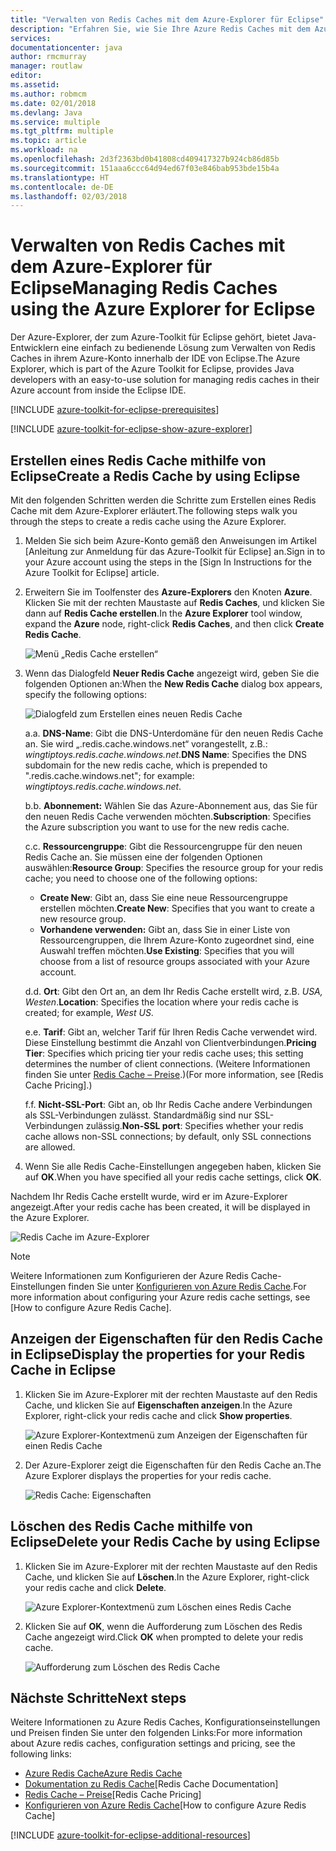 ```yaml
---
title: "Verwalten von Redis Caches mit dem Azure-Explorer für Eclipse"
description: "Erfahren Sie, wie Sie Ihre Azure Redis Caches mit dem Azure-Explorer für Eclipse verwalten."
services: 
documentationcenter: java
author: rmcmurray
manager: routlaw
editor: 
ms.assetid: 
ms.author: robmcm
ms.date: 02/01/2018
ms.devlang: Java
ms.service: multiple
ms.tgt_pltfrm: multiple
ms.topic: article
ms.workload: na
ms.openlocfilehash: 2d3f2363bd0b41808cd409417327b924cb86d85b
ms.sourcegitcommit: 151aaa6ccc64d94ed67f03e846bab953bde15b4a
ms.translationtype: HT
ms.contentlocale: de-DE
ms.lasthandoff: 02/03/2018
---
```

# <a name="managing-redis-caches-using-the-azure-explorer-for-eclipse"></a><span data-ttu-id="264f3-103">Verwalten von Redis Caches mit dem Azure-Explorer für Eclipse</span><span class="sxs-lookup"><span data-stu-id="264f3-103">Managing Redis Caches using the Azure Explorer for Eclipse</span></span>

<span data-ttu-id="264f3-104">Der Azure-Explorer, der zum Azure-Toolkit für Eclipse gehört, bietet Java-Entwicklern eine einfach zu bedienende Lösung zum Verwalten von Redis Caches in ihrem Azure-Konto innerhalb der IDE von Eclipse.</span><span class="sxs-lookup"><span data-stu-id="264f3-104">The Azure Explorer, which is part of the Azure Toolkit for Eclipse, provides Java developers with an easy-to-use solution for managing redis caches in their Azure account from inside the Eclipse IDE.</span></span>

[!INCLUDE [azure-toolkit-for-eclipse-prerequisites](../includes/azure-toolkit-for-eclipse-prerequisites.md)]

[!INCLUDE [azure-toolkit-for-eclipse-show-azure-explorer](../includes/azure-toolkit-for-eclipse-show-azure-explorer.md)]

## <a name="create-a-redis-cache-by-using-eclipse"></a><span data-ttu-id="264f3-105">Erstellen eines Redis Cache mithilfe von Eclipse</span><span class="sxs-lookup"><span data-stu-id="264f3-105">Create a Redis Cache by using Eclipse</span></span>

<span data-ttu-id="264f3-106">Mit den folgenden Schritten werden die Schritte zum Erstellen eines Redis Cache mit dem Azure-Explorer erläutert.</span><span class="sxs-lookup"><span data-stu-id="264f3-106">The following steps walk you through the steps to create a redis cache using the Azure Explorer.</span></span>

1. <span data-ttu-id="264f3-107">Melden Sie sich beim Azure-Konto gemäß den Anweisungen im Artikel [Anleitung zur Anmeldung für das Azure-Toolkit für Eclipse] an.</span><span class="sxs-lookup"><span data-stu-id="264f3-107">Sign in to your Azure account using the steps in the [Sign In Instructions for the Azure Toolkit for Eclipse] article.</span></span>

1. <span data-ttu-id="264f3-108">Erweitern Sie im Toolfenster des **Azure-Explorers** den Knoten **Azure**. Klicken Sie mit der rechten Maustaste auf **Redis Caches**, und klicken Sie dann auf **Redis Cache erstellen**.</span><span class="sxs-lookup"><span data-stu-id="264f3-108">In the **Azure Explorer** tool window, expand the **Azure** node, right-click **Redis Caches**, and then click **Create Redis Cache**.</span></span>

   ![Menü „Redis Cache erstellen“][CR01]

1. <span data-ttu-id="264f3-110">Wenn das Dialogfeld **Neuer Redis Cache** angezeigt wird, geben Sie die folgenden Optionen an:</span><span class="sxs-lookup"><span data-stu-id="264f3-110">When the **New Redis Cache** dialog box appears, specify the following options:</span></span>

   ![Dialogfeld zum Erstellen eines neuen Redis Cache][CR02]

   <span data-ttu-id="264f3-112">a.</span><span class="sxs-lookup"><span data-stu-id="264f3-112">a.</span></span> <span data-ttu-id="264f3-113">**DNS-Name**: Gibt die DNS-Unterdomäne für den neuen Redis Cache an. Sie wird „.redis.cache.windows.net“ vorangestellt, z.B.: *wingtiptoys.redis.cache.windows.net*.</span><span class="sxs-lookup"><span data-stu-id="264f3-113">**DNS Name**: Specifies the DNS subdomain for the new redis cache, which is prepended to ".redis.cache.windows.net"; for example: *wingtiptoys.redis.cache.windows.net*.</span></span>

   <span data-ttu-id="264f3-114">b.</span><span class="sxs-lookup"><span data-stu-id="264f3-114">b.</span></span> <span data-ttu-id="264f3-115">**Abonnement:** Wählen Sie das Azure-Abonnement aus, das Sie für den neuen Redis Cache verwenden möchten.</span><span class="sxs-lookup"><span data-stu-id="264f3-115">**Subscription**: Specifies the Azure subscription you want to use for the new redis cache.</span></span>

   <span data-ttu-id="264f3-116">c.</span><span class="sxs-lookup"><span data-stu-id="264f3-116">c.</span></span> <span data-ttu-id="264f3-117">**Ressourcengruppe**: Gibt die Ressourcengruppe für den neuen Redis Cache an. Sie müssen eine der folgenden Optionen auswählen:</span><span class="sxs-lookup"><span data-stu-id="264f3-117">**Resource Group**: Specifies the resource group for your redis cache; you need to choose one of the following options:</span></span>
      * <span data-ttu-id="264f3-118">**Create New**: Gibt an, dass Sie eine neue Ressourcengruppe erstellen möchten.</span><span class="sxs-lookup"><span data-stu-id="264f3-118">**Create New**: Specifies that you want to create a new resource group.</span></span>
      * <span data-ttu-id="264f3-119">**Vorhandene verwenden:** Gibt an, dass Sie in einer Liste von Ressourcengruppen, die Ihrem Azure-Konto zugeordnet sind, eine Auswahl treffen möchten.</span><span class="sxs-lookup"><span data-stu-id="264f3-119">**Use Existing**: Specifies that you will choose from a list of resource groups associated with your Azure account.</span></span>

   <span data-ttu-id="264f3-120">d.</span><span class="sxs-lookup"><span data-stu-id="264f3-120">d.</span></span> <span data-ttu-id="264f3-121">**Ort**: Gibt den Ort an, an dem Ihr Redis Cache erstellt wird, z.B. *USA, Westen*.</span><span class="sxs-lookup"><span data-stu-id="264f3-121">**Location**: Specifies the location where your redis cache is created; for example, *West US*.</span></span>

   <span data-ttu-id="264f3-122">e.</span><span class="sxs-lookup"><span data-stu-id="264f3-122">e.</span></span> <span data-ttu-id="264f3-123">**Tarif**: Gibt an, welcher Tarif für Ihren Redis Cache verwendet wird. Diese Einstellung bestimmt die Anzahl von Clientverbindungen.</span><span class="sxs-lookup"><span data-stu-id="264f3-123">**Pricing Tier**: Specifies which pricing tier your redis cache uses; this setting determines the number of client connections.</span></span> <span data-ttu-id="264f3-124">(Weitere Informationen finden Sie unter [Redis Cache – Preise].)</span><span class="sxs-lookup"><span data-stu-id="264f3-124">(For more information, see [Redis Cache Pricing].)</span></span>

   <span data-ttu-id="264f3-125">f.</span><span class="sxs-lookup"><span data-stu-id="264f3-125">f.</span></span> <span data-ttu-id="264f3-126">**Nicht-SSL-Port**: Gibt an, ob Ihr Redis Cache andere Verbindungen als SSL-Verbindungen zulässt. Standardmäßig sind nur SSL-Verbindungen zulässig.</span><span class="sxs-lookup"><span data-stu-id="264f3-126">**Non-SSL port**: Specifies whether your redis cache allows non-SSL connections; by default, only SSL connections are allowed.</span></span>

1. <span data-ttu-id="264f3-127">Wenn Sie alle Redis Cache-Einstellungen angegeben haben, klicken Sie auf **OK**.</span><span class="sxs-lookup"><span data-stu-id="264f3-127">When you have specified all your redis cache settings, click **OK**.</span></span>

<span data-ttu-id="264f3-128">Nachdem Ihr Redis Cache erstellt wurde, wird er im Azure-Explorer angezeigt.</span><span class="sxs-lookup"><span data-stu-id="264f3-128">After your redis cache has been created, it will be displayed in the Azure Explorer.</span></span>

   ![Redis Cache im Azure-Explorer][CR03]

> [!NOTE]
>
> <span data-ttu-id="264f3-130">Weitere Informationen zum Konfigurieren der Azure Redis Cache-Einstellungen finden Sie unter [Konfigurieren von Azure Redis Cache].</span><span class="sxs-lookup"><span data-stu-id="264f3-130">For more information about configuring your Azure redis cache settings, see [How to configure Azure Redis Cache].</span></span>
>

## <a name="display-the-properties-for-your-redis-cache-in-eclipse"></a><span data-ttu-id="264f3-131">Anzeigen der Eigenschaften für den Redis Cache in Eclipse</span><span class="sxs-lookup"><span data-stu-id="264f3-131">Display the properties for your Redis Cache in Eclipse</span></span>

1. <span data-ttu-id="264f3-132">Klicken Sie im Azure-Explorer mit der rechten Maustaste auf den Redis Cache, und klicken Sie auf **Eigenschaften anzeigen**.</span><span class="sxs-lookup"><span data-stu-id="264f3-132">In the Azure Explorer, right-click your redis cache and click **Show properties**.</span></span>

   ![Azure Explorer-Kontextmenü zum Anzeigen der Eigenschaften für einen Redis Cache][SP01]

1. <span data-ttu-id="264f3-134">Der Azure-Explorer zeigt die Eigenschaften für den Redis Cache an.</span><span class="sxs-lookup"><span data-stu-id="264f3-134">The Azure Explorer displays the properties for your redis cache.</span></span>

   ![Redis Cache: Eigenschaften][SP02]

## <a name="delete-your-redis-cache-by-using-eclipse"></a><span data-ttu-id="264f3-136">Löschen des Redis Cache mithilfe von Eclipse</span><span class="sxs-lookup"><span data-stu-id="264f3-136">Delete your Redis Cache by using Eclipse</span></span>

1. <span data-ttu-id="264f3-137">Klicken Sie im Azure-Explorer mit der rechten Maustaste auf den Redis Cache, und klicken Sie auf **Löschen**.</span><span class="sxs-lookup"><span data-stu-id="264f3-137">In the Azure Explorer, right-click your redis cache and click **Delete**.</span></span>

   ![Azure Explorer-Kontextmenü zum Löschen eines Redis Cache][DE01]

1. <span data-ttu-id="264f3-139">Klicken Sie auf **OK**, wenn die Aufforderung zum Löschen des Redis Cache angezeigt wird.</span><span class="sxs-lookup"><span data-stu-id="264f3-139">Click **OK** when prompted to delete your redis cache.</span></span>

   ![Aufforderung zum Löschen des Redis Cache][DE02]

## <a name="next-steps"></a><span data-ttu-id="264f3-141">Nächste Schritte</span><span class="sxs-lookup"><span data-stu-id="264f3-141">Next steps</span></span>

<span data-ttu-id="264f3-142">Weitere Informationen zu Azure Redis Caches, Konfigurationseinstellungen und Preisen finden Sie unter den folgenden Links:</span><span class="sxs-lookup"><span data-stu-id="264f3-142">For more information about Azure redis caches, configuration settings and pricing, see the following links:</span></span>

* <span data-ttu-id="264f3-143">[Azure Redis Cache]</span><span class="sxs-lookup"><span data-stu-id="264f3-143">[Azure Redis Cache]</span></span>
* <span data-ttu-id="264f3-144">[Dokumentation zu Redis Cache]</span><span class="sxs-lookup"><span data-stu-id="264f3-144">[Redis Cache Documentation]</span></span>
* <span data-ttu-id="264f3-145">[Redis Cache – Preise]</span><span class="sxs-lookup"><span data-stu-id="264f3-145">[Redis Cache Pricing]</span></span>
* <span data-ttu-id="264f3-146">[Konfigurieren von Azure Redis Cache]</span><span class="sxs-lookup"><span data-stu-id="264f3-146">[How to configure Azure Redis Cache]</span></span>

[!INCLUDE [azure-toolkit-for-eclipse-additional-resources](../includes/azure-toolkit-for-eclipse-additional-resources.md)]

<!-- URL List -->

[Redis Cache – Preise]: https://azure.microsoft.com/pricing/details/cache/
[Azure Redis Cache]: https://azure.microsoft.com/services/cache/
[Dokumentation zu Redis Cache]: /azure/redis-cache/
[Konfigurieren von Azure Redis Cache]: /azure/redis-cache/cache-configure

<!-- IMG List -->

[CR01]: media/azure-toolkit-for-eclipse-managing-redis-caches-using-azure-explorer/CR01.png
[CR02]: media/azure-toolkit-for-eclipse-managing-redis-caches-using-azure-explorer/CR02.png
[CR03]: media/azure-toolkit-for-eclipse-managing-redis-caches-using-azure-explorer/CR03.png

[SP01]: media/azure-toolkit-for-eclipse-managing-redis-caches-using-azure-explorer/SP01.png
[SP02]: media/azure-toolkit-for-eclipse-managing-redis-caches-using-azure-explorer/SP02.png

[DE01]: media/azure-toolkit-for-eclipse-managing-redis-caches-using-azure-explorer/DE01.png
[DE02]: media/azure-toolkit-for-eclipse-managing-redis-caches-using-azure-explorer/DE02.png

